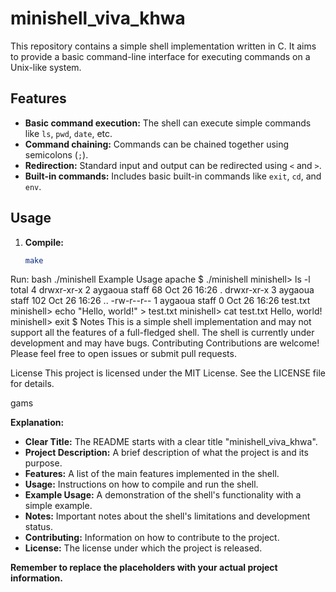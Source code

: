# minishell_viva_khwa

This repository contains a simple shell implementation written in C. It aims to provide a basic command-line interface for executing commands on a Unix-like system.

## Features

* **Basic command execution:**  The shell can execute simple commands like `ls`, `pwd`, `date`, etc.
* **Command chaining:**  Commands can be chained together using semicolons (`;`).
* **Redirection:**  Standard input and output can be redirected using `<` and `>`.
* **Built-in commands:**  Includes basic built-in commands like `exit`, `cd`, and `env`.

## Usage

1. **Compile:**
   ```bash
   make
Run:
bash
./minishell
Example Usage
apache
$ ./minishell
minishell> ls -l
total 4
drwxr-xr-x 2 aygaoua staff 68 Oct 26 16:26 .
drwxr-xr-x 3 aygaoua staff 102 Oct 26 16:26 ..
-rw-r--r-- 1 aygaoua staff 0 Oct 26 16:26 test.txt
minishell> echo "Hello, world!" > test.txt
minishell> cat test.txt
Hello, world!
minishell> exit
$ 
Notes
This is a simple shell implementation and may not support all the features of a full-fledged shell.
The shell is currently under development and may have bugs.
Contributing
Contributions are welcome! Please feel free to open issues or submit pull requests.

License
This project is licensed under the MIT License. See the LICENSE file for details.

gams

**Explanation:**

* **Clear Title:**  The README starts with a clear title "minishell_viva_khwa".
* **Project Description:**  A brief description of what the project is and its purpose.
* **Features:**  A list of the main features implemented in the shell.
* **Usage:**  Instructions on how to compile and run the shell.
* **Example Usage:**  A demonstration of the shell's functionality with a simple example.
* **Notes:**  Important notes about the shell's limitations and development status.
* **Contributing:**  Information on how to contribute to the project.
* **License:**  The license under which the project is released.

**Remember to replace the placeholders with your actual project information.**
